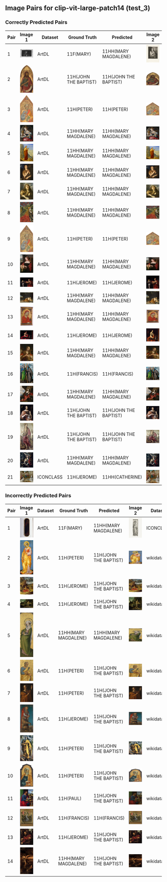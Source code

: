 ## Image Pairs for clip-vit-large-patch14 (test_3)

### Correctly Predicted Pairs

| Pair | Image 1 | Dataset | Ground Truth | Predicted | Image 2 | Dataset | Ground Truth | Predicted |
|------|---------|---------|--------------|-----------|---------|---------|--------------|-----------|
| 1 | ![Image 1](../../example/image_1_ICCD3163621_13815-H.jpg) | ArtDL | 11F(MARY) | 11HH(MARY MAGDALENE) | ![Image 2](../../example/image_2_IIHIM_RIJKS_1401436342.jpg) | ICONCLASS | 11HH(MARY MAGDALENE) | 11HH(MARY MAGDALENE) |
| 2 | ![Image 1](../../example/image_1_1939_1_291.jpg) | ArtDL | 11H(JOHN THE BAPTIST) | 11H(JOHN THE BAPTIST) | ![Image 2](../../example/image_2_Q20173065.jpg) | wikidata | 11H(JOHN THE BAPTIST) | 11H(JOHN THE BAPTIST) |
| 3 | ![Image 1](../../example/image_1_1950_11_1_a.jpg) | ArtDL | 11H(PETER) | 11H(PETER) | ![Image 2](../../example/image_2_Q20173413.jpg) | wikidata | 11H(PETER) | 11H(PETER) |
| 4 | ![Image 1](../../example/image_1_253669.jpg) | ArtDL | 11HH(MARY MAGDALENE) | 11HH(MARY MAGDALENE) | ![Image 2](../../example/image_2_Q20540321.jpg) | wikidata | 11HH(MARY MAGDALENE) | 11HH(MARY MAGDALENE) |
| 5 | ![Image 1](../../example/image_1_258398.jpg) | ArtDL | 11HH(MARY MAGDALENE) | 11HH(MARY MAGDALENE) | ![Image 2](../../example/image_2_Q19820268.jpg) | wikidata | 11HH(MARY MAGDALENE) | 11HH(MARY MAGDALENE) |
| 6 | ![Image 1](../../example/image_1_Q15974339.jpg) | ArtDL | 11HH(MARY MAGDALENE) | 11HH(MARY MAGDALENE) | ![Image 2](../../example/image_2_Q15974339.jpg) | wikidata | 11HH(MARY MAGDALENE) | 11HH(MARY MAGDALENE) |
| 7 | ![Image 1](../../example/image_1_Q18748614.jpg) | ArtDL | 11HH(MARY MAGDALENE) | 11HH(MARY MAGDALENE) | ![Image 2](../../example/image_2_Q18748614.jpg) | wikidata | 11HH(MARY MAGDALENE) | 11HH(MARY MAGDALENE) |
| 8 | ![Image 1](../../example/image_1_Q19925792.jpg) | ArtDL | 11HH(MARY MAGDALENE) | 11HH(MARY MAGDALENE) | ![Image 2](../../example/image_2_Q19925792.jpg) | wikidata | 11HH(MARY MAGDALENE) | 11HH(MARY MAGDALENE) |
| 9 | ![Image 1](../../example/image_1_Q20173413.jpg) | ArtDL | 11H(PETER) | 11H(PETER) | ![Image 2](../../example/image_2_Q20173413.jpg) | wikidata | 11H(PETER) | 11H(PETER) |
| 10 | ![Image 1](../../example/image_1_Q20267955.jpg) | ArtDL | 11HH(MARY MAGDALENE) | 11HH(MARY MAGDALENE) | ![Image 2](../../example/image_2_Q20267955.jpg) | wikidata | 11HH(MARY MAGDALENE) | 11HH(MARY MAGDALENE) |
| 11 | ![Image 1](../../example/image_1_Q2715177.jpg) | ArtDL | 11H(JEROME) | 11H(JEROME) | ![Image 2](../../example/image_2_Q2715177.jpg) | wikidata | 11H(JEROME) | 11H(JEROME) |
| 12 | ![Image 1](../../example/image_1_Q29024815.jpg) | ArtDL | 11HH(MARY MAGDALENE) | 11HH(MARY MAGDALENE) | ![Image 2](../../example/image_2_Q29024815.jpg) | wikidata | 11HH(MARY MAGDALENE) | 11HH(MARY MAGDALENE) |
| 13 | ![Image 1](../../example/image_1_Q29477236.jpg) | ArtDL | 11HH(MARY MAGDALENE) | 11HH(MARY MAGDALENE) | ![Image 2](../../example/image_2_Q29477236.jpg) | wikidata | 11HH(MARY MAGDALENE) | 11HH(MARY MAGDALENE) |
| 14 | ![Image 1](../../example/image_1_Q510799.jpg) | ArtDL | 11H(JEROME) | 11H(JEROME) | ![Image 2](../../example/image_2_Q510799.jpg) | wikidata | 11H(JEROME) | 11H(JEROME) |
| 15 | ![Image 1](../../example/image_1_Q55102676.jpg) | ArtDL | 11HH(MARY MAGDALENE) | 11HH(MARY MAGDALENE) | ![Image 2](../../example/image_2_Q55102676.jpg) | wikidata | 11HH(MARY MAGDALENE) | 11HH(MARY MAGDALENE) |
| 16 | ![Image 1](../../example/image_1_Q5841454.jpg) | ArtDL | 11H(FRANCIS) | 11H(FRANCIS) | ![Image 2](../../example/image_2_Q5841454.jpg) | wikidata | 11H(FRANCIS) | 11H(FRANCIS) |
| 17 | ![Image 1](../../example/image_1_Q6004260.jpg) | ArtDL | 11HH(MARY MAGDALENE) | 11HH(MARY MAGDALENE) | ![Image 2](../../example/image_2_Q6004260.jpg) | wikidata | 11HH(MARY MAGDALENE) | 11HH(MARY MAGDALENE) |
| 18 | ![Image 1](../../example/image_1_clouet_jean_francbap.jpg) | ArtDL | 11H(JOHN THE BAPTIST) | 11H(JOHN THE BAPTIST) | ![Image 2](../../example/image_2_Q30096142.jpg) | wikidata | 11H(JOHN THE BAPTIST) | 11H(JOHN THE BAPTIST) |
| 19 | ![Image 1](../../example/image_1_en-SK-A-3382.jpg) | ArtDL | 11H(JOHN THE BAPTIST) | 11H(JOHN THE BAPTIST) | ![Image 2](../../example/image_2_Q17334273.jpg) | wikidata | 11H(JOHN THE BAPTIST) | 11H(JOHN THE BAPTIST) |
| 20 | ![Image 1](../../example/image_1_greco_el_17_1703grec.jpg) | ArtDL | 11HH(MARY MAGDALENE) | 11HH(MARY MAGDALENE) | ![Image 2](../../example/image_2_Q16589363.jpg) | wikidata | 11HH(MARY MAGDALENE) | 11HH(MARY MAGDALENE) |
| 21 | ![Image 1](../../example/image_1_IIHIM_RIJKS_-649904531.jpg) | ICONCLASS | 11H(JEROME) | 11HH(CATHERINE) | ![Image 2](../../example/image_2_Q17328232.jpg) | wikidata | 11H(JEROME) | 11HH(CATHERINE) |

### Incorrectly Predicted Pairs

| Pair | Image 1 | Dataset | Ground Truth | Predicted | Image 2 | Dataset | Ground Truth | Predicted |
|------|---------|---------|--------------|-----------|---------|---------|--------------|-----------|
| 1 | ![Image 1](../../example/image_1_ICCD3710537_375754.jpg) | ArtDL | 11F(MARY) | 11HH(MARY MAGDALENE) | ![Image 2](../../example/image_2_IIHIM_RIJKS_1827277148.jpg) | ICONCLASS | 11HH(CATHERINE) | 11HH(CATHERINE) |
| 2 | ![Image 1](../../example/image_1_1939_1_80.jpg) | ArtDL | 11H(PETER) | 11H(JOHN THE BAPTIST) | ![Image 2](../../example/image_2_Q20173671.jpg) | wikidata | 11H(PETER) | 11H(JOHN) |
| 3 | ![Image 1](../../example/image_1_253141.jpg) | ArtDL | 11H(JEROME) | 11H(JOHN THE BAPTIST) | ![Image 2](../../example/image_2_Q3947314.jpg) | wikidata | 11H(JEROME) | 11H(JEROME) |
| 4 | ![Image 1](../../example/image_1_Q17335796.jpg) | ArtDL | 11H(JEROME) | 11H(JOHN THE BAPTIST) | ![Image 2](../../example/image_2_Q17335796.jpg) | wikidata | 11H(JEROME) | 11H(JEROME) |
| 5 | ![Image 1](../../example/image_1_Q19926040.jpg) | ArtDL | 11HH(MARY MAGDALENE) | 11HH(MARY MAGDALENE) | ![Image 2](../../example/image_2_Q19926040.jpg) | wikidata | 11HH(MARY MAGDALENE) | 11HH(CATHERINE) |
| 6 | ![Image 1](../../example/image_1_Q20173883.jpg) | ArtDL | 11H(PETER) | 11H(JOHN THE BAPTIST) | ![Image 2](../../example/image_2_Q20173883.jpg) | wikidata | 11H(PETER) | 11H(PETER) |
| 7 | ![Image 1](../../example/image_1_Q21283213.jpg) | ArtDL | 11H(PETER) | 11H(JOHN THE BAPTIST) | ![Image 2](../../example/image_2_Q21283213.jpg) | wikidata | 11H(PETER) | 11H(PETER) |
| 8 | ![Image 1](../../example/image_1_Q27981491.jpg) | ArtDL | 11H(JEROME) | 11H(JOHN THE BAPTIST) | ![Image 2](../../example/image_2_Q27981491.jpg) | wikidata | 11H(JEROME) | 11H(JEROME) |
| 9 | ![Image 1](../../example/image_1_Q9073676.jpg) | ArtDL | 11H(PETER) | 11H(JOHN THE BAPTIST) | ![Image 2](../../example/image_2_Q9073676.jpg) | wikidata | 11H(PETER) | 11H(PETER) |
| 10 | ![Image 1](../../example/image_1___EX_1000788252_18423.jpg) | ArtDL | 11H(PETER) | 11H(JOHN THE BAPTIST) | ![Image 2](../../example/image_2_Q20172983.jpg) | wikidata | 11H(PETER) | 11H(JOHN) |
| 11 | ![Image 1](../../example/image_1___EX_1152601724_1326629351.jpg) | ArtDL | 11H(PAUL) | 11H(JOHN THE BAPTIST) | ![Image 2](../../example/image_2_Q26699346.jpg) | wikidata | 11H(PAUL) | 11H(JOHN) |
| 12 | ![Image 1](../../example/image_1_en-SK-A-4006.jpg) | ArtDL | 11H(FRANCIS) | 11H(FRANCIS) | ![Image 2](../../example/image_2_Q17335839.jpg) | wikidata | 11H(FRANCIS) | 11H(JEROME) |
| 13 | ![Image 1](../../example/image_1_hemessen_jan_stjerom.jpg) | ArtDL | 11H(JEROME) | 11H(JOHN THE BAPTIST) | ![Image 2](../../example/image_2_Q114744953.jpg) | wikidata | 11H(JEROME) | 11H(JEROME) |
| 14 | ![Image 1](../../example/image_1_tintoret_3b_3ground_5maryma.jpg) | ArtDL | 11HH(MARY MAGDALENE) | 11H(JOHN THE BAPTIST) | ![Image 2](../../example/image_2_Q11769022.jpg) | wikidata | 11HH(MARY MAGDALENE) | 11HH(MARY MAGDALENE) |

